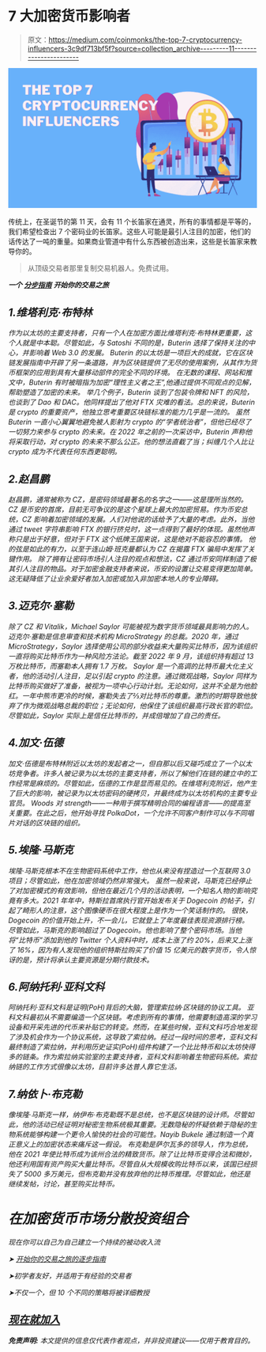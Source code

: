 # 7 大加密货币影响者

> 原文：<https://medium.com/coinmonks/the-top-7-cryptocurrency-influencers-3c9df713bf5f?source=collection_archive---------11----------------------->

![](img/a288bd6d54abd0e2eddf877f424f3232.png)

传统上，在圣诞节的第 11 天，会有 11 个长笛家在通灵，所有的事情都是平等的，我们希望检查出 7 个密码业的长笛家。这些人可能是最引人注目的加密，他们的话传达了一吨的重量。如果商业管道中有什么东西被创造出来，这些是长笛家来教导你的。

> 从顶级交易者那里复制交易机器人。免费试用。

***一个** [**分步指南**](https://thecryptolab.groovesell.com/a/hxfZKodDqjTa) **开始你的交易之旅***

## *1.维塔利克·布特林*

*作为以太坊的主要支持者，只有一个人在加密方面比维塔利克·布特林更重要，这个人就是中本聪。尽管如此，与 Satoshi 不同的是，Buterin 选择了保持关注的中心，并影响着 Web 3.0 的发展。
Buterin 的以太坊是一项巨大的成就，它在区块链发展指南中开辟了另一条道路，并为区块链提供了无尽的使用案例，从其作为货币框架的应用到具有大量移动部件的完全不同的环境。
在无数的课程、网站和推文中，Buterin 有时被暗指为加密“理性主义者之王”,他通过提供不同观点的见解，帮助塑造了加密的未来。
举几个例子，Buterin 谈到了包装令牌和 NFT 的风险，也谈到了 Dao 和 DAC。他同样提出了他对 FTX 灾难的看法。总的来说，Buterin 是 crypto 的重要资产，他独立思考重要区块链标准的能力几乎是一流的。
虽然 Buterin 一直小心翼翼地避免被人影射为 crypto 的“学者统治者”，但他已经尽了一切努力来参与 crypto 的未来。在 2022 年之前的一次采访中，Buterin 声称他将采取行动，对 crypto 的未来不那么公正。他的想法直截了当；纠缠几个人比让 crypto 成为不代表任何东西更聪明。*

## *2.赵昌鹏*

*赵昌鹏，通常被称为 CZ，是密码领域最著名的名字之一——这是理所当然的。CZ 是币安的首席，目前无可争议的是这个星球上最大的加密贸易。作为币安总统，CZ 影响着加密领域的发展。人们对他说的话给予了大量的考虑。此外，当他通过 tweet 字符串影响 FTX 的银行挤兑时，这一点得到了最好的体现。虽然他声称只是出于好意，但对于 FTX 这个纸牌王国来说，这是绝对不能容忍的事情。
他的弦是如此的有力，以至于连山姆·班克曼都认为 CZ 在揭露 FTX 骗局中发挥了关键作用。
除了拥有让密码市场引人注目的观点和想法，CZ 通过币安同样制造了极其引人注目的物品。对于加密金融支持者来说，币安的设置让交易变得更加简单。这无疑降低了让业余爱好者加入加密或加入非加密本地人的专业障碍。*

## *3.迈克尔·塞勒*

*除了 CZ 和 Vitalik，Michael Saylor 可能被视为数字货币领域最具影响力的人。
迈克尔·塞勒是信息审查和技术机构 MicroStrategy 的总裁。2020 年，通过 MicroStrategy，Saylor 选择使用公司的部分收益来大量购买比特币，因为该组织一直将购买比特币作为一种风险方法论。截至 2022 年 9 月，该组织持有超过 13 万枚比特币，而塞勒本人拥有 1.7 万枚。
Saylor 是一个高调的比特币最大化主义者，他的活动引人注目，足以引起 crypto 的注意。通过微观战略，Saylor 同样为比特币购买做好了准备，被视为一项中心行动计划。无论如何，这并不全是为他脸红。一年中熊市更冷的时候，塞勒失去了⅔对比特币的尊重。激烈的时期导致他放弃了作为微观战略总裁的职位；无论如何，他保住了该组织最高行政长官的职位。
尽管如此，Saylor 实际上是信任比特币的，并成倍增加了自己的责任。*

## *4.加文·伍德*

*加文·伍德是布特林附近以太坊的发起者之一，但自那以后又碰巧成立了一个以太坊竞争者。许多人被记录为以太坊的主要支持者，所以了解他们在链的建立中的工作经常是麻烦的。尽管如此，伍德的工作是显而易见的。在维塔利克附近，他产生了巨大的影响，被记录为以太坊密码的硬拷贝，并最终成为以太坊机构的主要专业官员。
Woods 对 strength——一种用于撰写精明合同的编程语言——的提高至关重要。在此之后，他开始寻找 PolkaDot，一个允许不同客户制作可以与不同唱片对话的区块链的组织。*

## *5.埃隆·马斯克*

*埃隆·马斯克根本不在生物密码系统中工作，他也从来没有捏造过一个互联网 3.0 项目；尽管如此，他在加密领域仍然非常强大。
虽然一般来说，马斯克已经停止了对加密模式的有效影响，但他在最近几个月的活动表明，一个知名人物的影响究竟有多大。2021 年年中，特斯拉首席执行官开始发布关于 Dogecoin 的帖子，引起了畸形人的注意，这个图像硬币在很大程度上是作为一个笑话制作的。
很快，Dogecoin 的价值开始上升，不一会儿，它就登上了年度最佳表现资源排行榜。
尽管如此，马斯克的影响超过了 Dogecoin。他也影响了整个密码市场。当他将“比特币”添加到他的 Twitter 个人资料中时，成本上涨了约 20%，后来又上涨了 16%，因为有人发现他的组织特斯拉购买了价值 15 亿美元的数字货币，令人惊讶的是，预计将承认主要资源是分期付款技术。*

## *6.阿纳托利·亚科文科*

*阿纳托利·亚科文科是证明(PoH)背后的大脑，管理索拉纳·区块链的协议工具。
亚科文科最初从不需要编造一个区块链。考虑到所有的事情，他需要制造高深的学习设备和开采先进的代币来补贴它的转变。然而，在某些时候，亚科文科巧合地发现了涉及机会作为一个协议系统，这导致了索拉纳。经过一段时间的思考，亚科文科最终制造了索拉纳，并利用历史证实(PoH)组件构建了一个比比特币和以太坊快得多的链条。作为索拉纳实验室的主要支持者，亚科文科影响着生物密码系统。索拉纳链的工作方式很像以太坊，目前许多达普人靠它生活。*

## *7.纳依卜·布克勒*

*像埃隆·马斯克一样，纳伊布·布克勒既不是总统，也不是区块链的设计师。尽管如此，他的活动已经证明对秘密生物系统极其重要。无数隐秘的怀疑依赖于隐秘的生物系统能够构建一个更令人愉快的社会的可能性。Nayib Bukele 通过制造一个真正意义上的加密状态来痛斥这一假设。
布克勒是萨尔瓦多的领导人，作为总统，他在 2021 年使比特币成为该州合法的精致货币。除了让比特币变得合法和微妙，他还利用国有资产购买大量比特币。尽管自从大规模收购比特币以来，该国已经损失了 5000 多万美元，但布克勒并没有放弃他的比特币推理。尽管如此，他还是继续发帖，讨论，甚至购买比特币。*

# *在加密货币市场分散投资组合*

*现在你可以自己为自己建立一个持续的被动收入流*

*➤ [开始你的交易之旅的逐步指南](https://thecryptolab.groovesell.com/a/hxfZKodDqjTa)*

*➤初学者友好，并适用于有经验的交易者*

*➤不仅一个，但 10 个不同的策略将被详细教授*

## *[现在就加入](https://thecryptolab.groovesell.com/a/hxfZKodDqjTa)*

****免责声明:*** 本文提供的信息仅代表作者观点，并非投资建议——仅用于教育目的。*